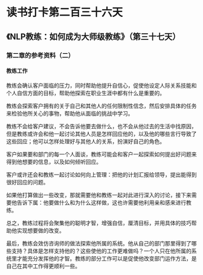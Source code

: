 读书打卡第二百三十六天
===

《NLP教练：如何成为大师级教练》（第三十七天）
---

### 第二章的参考资料（二）

#### 教练工作

教练会确认客户面临的压力，同时帮助他提升自信心，促使他设定人际关系技能和个人自信方面的目标，帮助他探索在职业生涯中都有什么是重要的。

教练会探索客户拥有的关于自己和其他人的任何限制性信念，然后安排具体的任务来检验他所关心的事物，帮助他从面临的挑战中学习。

教练不会给客户建议，不会告诉他要去做什么，也不会从他过去的生活中找原因，但是教练或许会和他一起讨论其他人员是怎样回应他的，以及他的哪些言行导致了这些回应；他可以怎样处理好与其他人的关系，扮演好自己的角色。

客户如果要和部门的每一个人面谈，教练可能会和客户一起探索如何提出好问题来得到他想要的信息，以及如何倾听回应。

客户或许还会和教练一起讨论如何向上管理：把他的计划汇报给领导，提出能得到很好回应的问题。

如果他打算做出一些改变，那就需要他和教练一起对此进行深入的讨论，接下来需要他告诉下属：他要做什么和为什么这样做，这也许需要他利用亲和感来进行教练。

总之，教练过程将会聚集他的聪明才智，增强自信，厘清目标，并用具体的技巧帮助他实现想要做的改变。

最后，教练会效仿咨询师的做法探索他所属的系统。他从自己的部门那里得到了哪些支持？具体是怎样支持他的？这些使他的工作更难做吗？一个人只在他所属的系统里才能充分发挥他的才智。教练的部分工作可以是促使他改变部门运作方法，是自己在其中工作得更顺利一些。